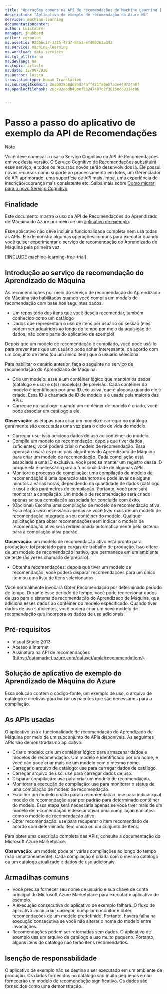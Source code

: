 ```yaml
---
title: "Operações comuns na API de recomendações de Machine Learning | Microsoft Docs"
description: "Aplicativo de exemplo de recomendação do Azure ML"
services: machine-learning
documentationcenter: 
author: LuisCabrer
manager: jhubbard
editor: cgronlun
ms.assetid: 0220bc17-3315-47d7-84a3-ef490263a343
ms.service: machine-learning
ms.workload: data-services
ms.tgt_pltfrm: na
ms.devlang: na
ms.topic: article
ms.date: 12/08/2016
ms.author: luisca
translationtype: Human Translation
ms.sourcegitcommit: 2ea002938d69ad34aff421fa0eb753e449724a8f
ms.openlocfilehash: 26c492ebdb40bef23247487c2f3015ecd9314cb6


---
```

# <a name="recommendations-api-sample-application-walkthrough"></a>Passo a passo do aplicativo de exemplo da API de Recomendações
> [!NOTE]
> Você deve começar a usar o Serviço Cognitivo da API de Recomendações em vez desta versão. O Serviço Cognitivo de Recomendações substituirá esse serviço, e todos os recursos novos serão desenvolvidos lá. Ele possui novos recursos como suporte ao processamento em lotes, um Gerenciador de API aprimorado, uma superfície de API mais limpa, uma experiência de inscrição/cobrança mais consistente etc.
> Saiba mais sobre [Como migrar para o novo Serviço Cognitivo](http://aka.ms/recomigrate)
> 
> 

## <a name="purpose"></a>Finalidade
Este documento mostra o uso da API de Recomendações do Aprendizado de Máquina do Azure por meio de um [aplicativo de exemplo](https://code.msdn.microsoft.com/Recommendations-144df403).

Esse aplicativo não deve incluir a funcionalidade completa nem usa todas as APIs. Ele demonstra algumas operações comuns para executar quando você quiser experimentar o serviço de recomendação do Aprendizado de Máquina pela primeira vez. 

[!INCLUDE [machine-learning-free-trial](../../includes/machine-learning-free-trial.md)]

## <a name="introduction-to-machine-learning-recommendation-service"></a>Introdução ao serviço de recomendação do Aprendizado de Máquina
As recomendações por meio do serviço de recomendação do Aprendizado de Máquina são habilitadas quando você compila um modelo de recomendação com base nos seguintes dados:

* Um repositório dos itens que você deseja recomendar, também conhecido como um catálogo
* Dados que representam o uso de itens por usuário ou sessão (eles podem ser adquiridos ao longo do tempo por meio da aquisição de dados, não como parte do aplicativo de exemplo)

Depois que um modelo de recomendação é compilado, você pode usá-lo para prever itens que um usuário pode achar interessante, de acordo com um conjunto de itens (ou um único item) que o usuário seleciona.

Para habilitar o cenário anterior, faça o seguinte no serviço de recomendação do Aprendizado de Máquina:

* Crie um modelo: esse é um contêiner lógico que mantém os dados (catálogo e uso) e o(s) modelo(s) de previsão. Cada contêiner do modelo é identificado por uma ID exclusiva, que é alocada quando ele é criado. Essa ID é chamada de ID de modelo e é usada pela maioria das APIs. 
* Carregue no catálogo: quando um contêiner de modelo é criado, você pode associar um catálogo a ele.

**Observação**: as etapas para criar um modelo e carregar no catálogo geralmente são executadas uma vez para o ciclo de vida do modelo.

* Carregar uso: isso adiciona dados de uso ao contêiner do modelo.
* Compile um modelo de recomendação: depois que tiver dados suficientes, você poderá criar o modelo de recomendação. Essa operação usará os principais algoritmos do Aprendizado de Máquina para criar um modelo de recomendação. Cada compilação está associada a uma ID exclusiva. Você precisa manter um registro dessa ID porque ela é necessária para a funcionalidade de algumas APIs.
* Monitore o processo de compilação: uma compilação de modelo de recomendação é uma operação assíncrona e pode levar de alguns minutos a várias horas, dependendo da quantidade de dados (catálogo e uso) e dos parâmetros de compilação. Portanto, você precisará monitorar a compilação. Um modelo de recomendação será criado apenas se sua compilação associada for concluída com êxito.
* (Opcional) Escolha uma compilação de modelo de recomendação ativa. Essa etapa será necessária apenas se você tiver mais de um modelo de recomendação integrado a seu contêiner do modelo. Qualquer solicitação para obter recomendações sem indicar o modelo de recomendação ativo será redirecionada automaticamente pelo sistema para a compilação ativa padrão. 

**Observação**: um modelo de recomendação ativo está pronto para produção e foi projetado para cargas de trabalho de produção. Isso difere de um modelo de recomendação inativo, que permanece em um ambiente de teste (às vezes chamado de preparo).

* Obtenha recomendações: depois que tiver um modelo de recomendação, você poderá disparar recomendações para um único item ou uma lista de itens selecionados. 

Você normalmente invocará Obter Recomendação por determinado período de tempo. Durante esse período de tempo, você pode redirecionar dados de uso para o sistema de recomendação do Aprendizado de Máquina, que adiciona esses dados ao contêiner do modelo especificado. Quando tiver dados de uso suficientes, você poderá criar um novo modelo de recomendação que incorpora os dados de uso adicionais. 

## <a name="prerequisites"></a>Pré-requisitos
* Visual Studio 2013
* Acesso à Internet 
* Assinatura na API de recomendações (https://datamarket.azure.com/dataset/amla/recommendations).

## <a name="azure-machine-learning-sample-app-solution"></a>Solução de aplicativo de exemplo do Aprendizado de Máquina do Azure
Essa solução contém o código-fonte, um exemplo de uso, o arquivo de catálogo e diretivas para baixar os pacotes que são necessários para a compilação.

## <a name="the-apis-used"></a>As APIs usadas
O aplicativo usa a funcionalidade de recomendação do Aprendizado de Máquina por meio de um subconjunto de APIs disponíveis. As seguintes APIs são demonstradas no aplicativo:

* Criar o modelo: crie um contêiner lógico para armazenar dados e modelos de recomendação. Um modelo é identificado por um nome, e você não pode criar mais de um modelo com o mesmo nome.
* Carregar o arquivo de catálogo: use para carregar dados de catálogo.
* Carregar arquivo de uso: use para carregar dados de uso.
* Disparar compilação: use para criar um modelo de recomendação.
* Monitorar a execução de compilação: use para monitorar o status de uma compilação de modelo de recomendação.
* Escolher um modelo criado para a recomendação: use para indicar qual modelo de recomendação usar por padrão para determinado contêiner do modelo. Essa etapa será necessária apenas se você tiver mais de um modelo de recomendação e desejar ativar uma compilação não ativa como o modelo de recomendação ativo.
* Obter recomendação: use para recuperar o item recomendado de acordo com determinado item único ou um conjunto de itens. 

Para obter uma descrição completa das APIs, consulte a documentação do Microsoft Azure Marketplace. 

**Observação**: um modelo pode ter várias compilações ao longo do tempo (não simultaneamente). Cada compilação é criada com o mesmo catálogo ou um catálogo atualizado e dados de uso adicionais.

## <a name="common-pitfalls"></a>Armadilhas comuns
* Você precisa fornecer seu nome de usuário e sua chave de conta principal do Microsoft Azure Marketplace para executar o aplicativo de exemplo.
* A execução consecutiva do aplicativo de exemplo falhará. O fluxo de aplicativo inclui criar, carregar, compilar o monitor e obter recomendações de um modelo predefinido. Portanto, haverá falha na execução consecutiva se você não alterar o nome do modelo entre invocações.
* Recomendações podem ser retornadas sem dados. O aplicativo de exemplo usa um arquivo de catálogo e uso muito pequeno. Portanto, alguns itens do catálogo não terão itens recomendados.

## <a name="disclaimer"></a>Isenção de responsabilidade
O aplicativo de exemplo não se destina a ser executado em um ambiente de produção. Os dados fornecidos no catálogo são muito pequenos e não fornecerão um modelo de recomendação significativo. Os dados são fornecidos como uma demonstração. 




<!--HONumber=Nov16_HO3-->


